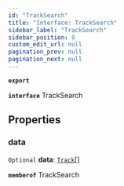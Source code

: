 ```yaml
---
id: "TrackSearch"
title: "Interface: TrackSearch"
sidebar_label: "TrackSearch"
sidebar_position: 0
custom_edit_url: null
pagination_prev: null
pagination_next: null
---
```


**`export`**

**`interface`** TrackSearch

## Properties

### data

 `Optional` **data**: [`Track`](Track.md)[]

**`memberof`** TrackSearch
